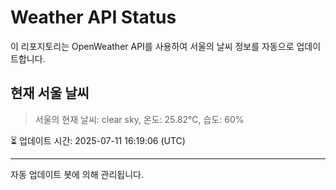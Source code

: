 
# Weather API Status

이 리포지토리는 OpenWeather API를 사용하여 서울의 날씨 정보를 자동으로 업데이트합니다.

## 현재 서울 날씨
> 서울의 현재 날씨: clear sky, 온도: 25.82°C, 습도: 60%

⏳ 업데이트 시간: 2025-07-11 16:19:06 (UTC)

---
자동 업데이트 봇에 의해 관리됩니다.
